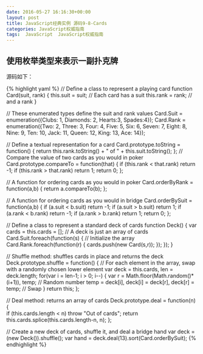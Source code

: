 ```yaml
---
date: 2016-05-27 16:16:30+00:00
layout: post
title: JavaScript经典实例 源码9-8-Cards
categories: JavaScript权威指南
tags:  JavaScript  JavaScript权威指南
---
```

使用枚举类型来表示一副扑克牌
----------------

源码如下：

{% highlight yaml %}
// Define a class to represent a playing card
function Card(suit, rank) {
    this.suit = suit;         // Each card has a suit
    this.rank = rank;         // and a rank
}

// These enumerated types define the suit and rank values
Card.Suit = enumeration({Clubs: 1, Diamonds: 2, Hearts:3, Spades:4});
Card.Rank = enumeration({Two: 2, Three: 3, Four: 4, Five: 5, Six: 6,
                         Seven: 7, Eight: 8, Nine: 9, Ten: 10,
                         Jack: 11, Queen: 12, King: 13, Ace: 14});

// Define a textual representation for a card
Card.prototype.toString = function() {
    return this.rank.toString() + " of " + this.suit.toString();
};
// Compare the value of two cards as you would in poker
Card.prototype.compareTo = function(that) {
    if (this.rank < that.rank) return -1;
    if (this.rank > that.rank) return 1;
    return 0;
};

// A function for ordering cards as you would in poker
Card.orderByRank = function(a,b) { return a.compareTo(b); };

// A function for ordering cards as you would in bridge 
Card.orderBySuit = function(a,b) {
    if (a.suit < b.suit) return -1;
    if (a.suit > b.suit) return 1;
    if (a.rank < b.rank) return -1;
    if (a.rank > b.rank) return  1;
    return 0;
};


// Define a class to represent a standard deck of cards
function Deck() {
    var cards = this.cards = [];     // A deck is just an array of cards
    Card.Suit.foreach(function(s) {  // Initialize the array
                          Card.Rank.foreach(function(r) {
                                                cards.push(new Card(s,r));
                                            });
                      });
}
 
// Shuffle method: shuffles cards in place and returns the deck
Deck.prototype.shuffle = function() { 
    // For each element in the array, swap with a randomly chosen lower element
    var deck = this.cards, len = deck.length;
    for(var i = len-1; i > 0; i--) {
        var r = Math.floor(Math.random()*(i+1)), temp;     // Random number
        temp = deck[i], deck[i] = deck[r], deck[r] = temp; // Swap
    }
    return this;
};

// Deal method: returns an array of cards
Deck.prototype.deal = function(n) {  
    if (this.cards.length < n) throw "Out of cards";
    return this.cards.splice(this.cards.length-n, n);
};

// Create a new deck of cards, shuffle it, and deal a bridge hand
var deck = (new Deck()).shuffle();
var hand = deck.deal(13).sort(Card.orderBySuit);
{% endhighlight %}
